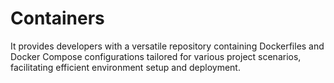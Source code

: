 # Containers

It provides developers with a versatile repository containing Dockerfiles and Docker Compose configurations tailored for various project scenarios, facilitating efficient environment setup and deployment.
